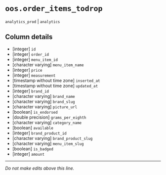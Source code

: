 # `oos.order_items_todrop`
`analytics_prod` | `analytics`

## Column details
* [integer]   `id`
* [integer]   `order_id`
* [integer]   `menu_item_id`
* [character varying] `menu_item_name`
* [integer]   `price`
* [integer]   `measurement`
* [timestamp without time zone] `inserted_at`
* [timestamp without time zone] `updated_at`
* [integer]   `brand_id`
* [character varying] `brand_name`
* [character varying] `brand_slug`
* [character varying] `picture_url`
* [boolean]   `is_endorsed`
* [double precision] `grams_per_eighth`
* [character varying] `category_name`
* [boolean]   `available`
* [integer]   `brand_product_id`
* [character varying] `brand_product_slug`
* [character varying] `menu_item_slug`
* [boolean]   `is_badged`
* [integer]   `amount`

-------------------------------------------------------------------------------
*Do not make edits above this line.*
